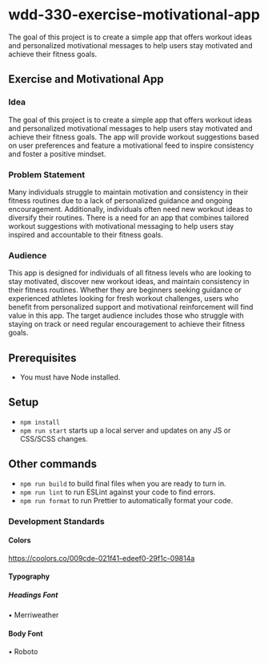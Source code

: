 # wdd-330-exercise-motivational-app

The goal of this project is to create a simple app that offers workout ideas and personalized motivational messages to help users stay motivated and achieve their fitness goals.

## Exercise and Motivational App

### Idea

The goal of this project is to create a simple app that offers workout ideas and personalized motivational messages to help users stay motivated and achieve their fitness goals. The app will provide workout suggestions based on user preferences and feature a motivational feed to inspire consistency and foster a positive mindset.

### Problem Statement

Many individuals struggle to maintain motivation and consistency in their fitness routines due to a lack of personalized guidance and ongoing encouragement. Additionally, individuals often need new workout ideas to diversify their routines. There is a need for an app that combines tailored workout suggestions with motivational messaging to help users stay inspired and accountable to their fitness goals.

### Audience

This app is designed for individuals of all fitness levels who are looking to stay motivated, discover new workout ideas, and maintain consistency in their fitness routines. Whether they are beginners seeking guidance or experienced athletes looking for fresh workout challenges, users who benefit from personalized support and motivational reinforcement will find value in this app. The target audience includes those who struggle with staying on track or need regular encouragement to achieve their fitness goals.

## Prerequisites

-   You must have Node installed.

## Setup

-   `npm install`
-   `npm run start` starts up a local server and updates on any JS or CSS/SCSS changes.

## Other commands

-   `npm run build` to build final files when you are ready to turn in.
-   `npm run lint` to run ESLint against your code to find errors.
-   `npm run format` to run Prettier to automatically format your code.

### Development Standards

#### Colors

https://coolors.co/009cde-021f41-edeef0-29f1c-09814a

#### Typography

##### Headings Font

• Merriweather

#### Body Font

• Roboto
